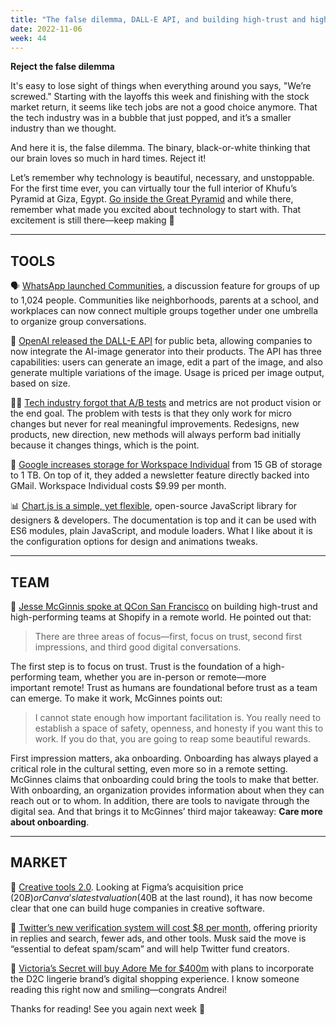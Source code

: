 ```yaml
---
title: "The false dilemma, DALL-E API, and building high-trust and high-performing teams in a remote world"
date: 2022-11-06
week: 44
---
```


**Reject the false dilemma** 

It's easy to lose sight of things when everything around you says, "We’re screwed." Starting with the layoffs this week and finishing with the stock market return, it seems like tech jobs are not a good choice anymore. That the tech industry was in a bubble that just popped, and it’s a smaller industry than we thought.

And here it is, the false dilemma. The binary, black-or-white thinking that our brain loves so much in hard times. Reject it! 

Let’s remember why technology is beautiful, necessary, and unstoppable. For the first time ever, you can virtually tour the full interior of Khufu’s Pyramid at Giza, Egypt. [Go inside the Great Pyramid](https://giza.mused.org/en/guided/266/inside-the-great-pyramid) and while there, remember what made you excited about technology to start with. That excitement is still there—keep making 👣

---

## TOOLS

🗣️ [WhatsApp launched Communities](https://blog.whatsapp.com/communities-now-available), a discussion feature for groups of up to 1,024 people. Communities like neighborhoods, parents at a school, and workplaces can now connect multiple groups together under one umbrella to organize group conversations.

🤖 [OpenAI released the DALL-E API](https://venturebeat.com/ai/dall-e-api-released-by-openai-in-public-beta/) for public beta, allowing companies to now integrate the AI-image generator into their products. The API has three capabilities: users can generate an image, edit a part of the image, and also generate multiple variations of the image. Usage is priced per image output, based on size.

🧑‍💻 [Tech industry forgot that A/B tests](https://twitter.com/karrisaarinen/status/1587185435163316225) and metrics are not product vision or the end goal. The problem with tests is that they only work for micro changes but never for real meaningful improvements. Redesigns, new products, new direction, new methods will always perform bad initially because it changes things, which is the point.

🙌 [Google increases storage for Workspace Individual](https://blog.google/products/workspace/workspace-individual-storage/) from 15 GB of storage to 1 TB. On top of it, they added a newsletter feature directly backed into GMail. Workspace Individual costs $9.99 per month.

📊 [Chart.js is a simple, yet flexible](https://www.chartjs.org/), open-source JavaScript library for designers & developers. The documentation is top and it can be used with ES6 modules, plain JavaScript, and module loaders. What I like about it is the configuration options for design and animations tweaks. 

---

## TEAM

🤝 [Jesse McGinnis spoke at QCon San Francisco](https://www.infoq.com/news/2022/10/high-trust-performing-teams/) on building high-trust and high-performing teams at Shopify in a remote world. He pointed out that:

> There are three areas of focus—first, focus on trust, second first impressions, and third good digital conversations.

The first step is to focus on trust. Trust is the foundation of a high-performing team, whether you are in-person or remote—more important remote! Trust as humans are foundational before trust as a team can emerge. To make it work, McGinnes points out:

> I cannot state enough how important facilitation is. You really need to establish a space of safety, openness, and honesty if you want this to work. If you do that, you are going to reap some beautiful rewards.

First impression matters, aka onboarding. Onboarding has always played a critical role in the cultural setting, even more so in a remote setting. McGinnes claims that onboarding could bring the tools to make that better. With onboarding, an organization provides information about when they can reach out or to whom. In addition, there are tools to navigate through the digital sea. And that brings it to McGinnes’ third major takeaway: **Care more about onboarding**.

---

## MARKET

🫦 [Creative tools 2.0](https://medium.com/point-nine-news/creative-tools-2-0-e044bd97e90d). Looking at Figma’s acquisition price ($20B) or Canva’s latest valuation ($40B at the last round), it has now become clear that one can build huge companies in creative software.

🐬 [Twitter’s new verification system will cost $8 per month](https://twitter.com/elonmusk/status/1587498907336118274), offering priority in replies and search, fewer ads, and other tools. Musk said the move is “essential to defeat spam/scam” and will help Twitter fund creators.

👙 [Victoria’s Secret will buy Adore Me for $400m](https://www.retaildive.com/news/victorias-secret-acquires-adore-me/635422/) with plans to incorporate the D2C lingerie brand’s digital shopping experience. I know someone reading this right now and smiling—congrats Andrei!

Thanks for reading! See you again next week 🫶